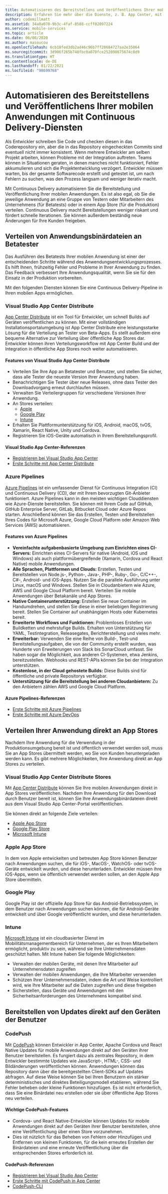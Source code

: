 ```yaml
---
title: Automatisieren des Bereitstellens und Veröffentlichens Ihrer mobilen Anwendungen mit Visual Studio App Center und Azure-Diensten
description: Erfahren Sie mehr über die Dienste, z. B. App Center, mit denen Sie eine Continuous Delivery-Pipeline für Ihre mobilen Anwendungen einrichten können.
author: codemillmatt
ms.assetid: 34a8a070-9b3c-4faf-8588-ccff02097224
ms.service: mobile-services
ms.topic: article
ms.date: 06/08/2020
ms.author: masoucou
ms.openlocfilehash: 6cb18fed3db2ad46c96b7ff20684727aa2e35064
ms.sourcegitcommit: 3d906f265b748fbc0a070fce252098675674c8d9
ms.translationtype: HT
ms.contentlocale: de-DE
ms.lasthandoff: 01/22/2021
ms.locfileid: "98699768"
---
```

# <a name="automate-the-deployment-and-release-of-your-mobile-applications-with-continuous-delivery-services"></a>Automatisieren des Bereitstellens und Veröffentlichens Ihrer mobilen Anwendungen mit Continuous Delivery-Diensten

Als Entwickler schreiben Sie Code und checken diesen in das Coderepository ein, aber die in das Repository eingecheckten Commits sind eventuell nicht immer konsistent. Wenn mehrere Entwickler am selben Projekt arbeiten, können Probleme mit der Integration auftreten. Teams können in Situationen geraten, in denen manches nicht funktioniert, Fehler akkumulieren und sich die Projektentwicklung verzögert. Entwickler müssen warten, bis der gesamte Softwarecode erstellt und getestet ist, um nach Fehlern zu suchen, was den Prozess langsam und weniger iterativ macht.

Mit Continuous Delivery automatisieren Sie die Bereitstellung und Veröffentlichung Ihrer mobilen Anwendungen. Es ist also egal, ob Sie die jeweilige Anwendung an eine Gruppe von Testern oder Mitarbeitern des Unternehmens (für Betatests) oder in einem App Store (für die Produktion) verteilen. Continuous Delivery macht Bereitstellungen weniger riskant und fördert schnelle Iterationen. Sie können außerdem beständig neue Änderungen für Ihre Kunden freigeben.

## <a name="distribute-application-binaries-to-beta-testers"></a>Verteilen von Anwendungsbinärdateien an Betatester

Das Ausführen des Betatests Ihrer mobilen Anwendung ist einer der entscheidenden Schritte während des Anwendungsentwicklungsprozesses. Es hilft Ihnen, frühzeitig Fehler und Probleme in Ihrer Anwendung zu finden. Das Feedback verbessert Ihre Anwendungsqualität, wenn Sie sie für den Einsatz in der Produktion vorbereiten.

Mit den folgenden Diensten können Sie eine Continuous Delivery-Pipeline in Ihren mobilen Apps ermöglichen.

### <a name="visual-studio-app-center-distribute"></a>Visual Studio App Center Distribute

[App Center Distribute](/appcenter/distribution/) ist ein Tool für Entwickler, um schnell Builds auf Geräten veröffentlichen zu können. Mit einer vollständigen Installationsportalumgebung ist App Center Distribute eine leistungsstarke Lösung für die Verteilung an Tester von Beta-Apps. Es stellt außerdem eine bequeme Alternative zur Verteilung über öffentliche App Stores dar. Entwickler können ihren Verteilungsworkflow mit App Center Build und der Integration in öffentliche App Stores noch weiter automatisieren.

#### <a name="visual-studio-app-center-distribute-features"></a>Features von Visual Studio App Center Distribute

- Verteilen Sie Ihre App an Betatester und Benutzer, und stellen Sie sicher, dass alle Tester die neueste Version Ihrer Anwendung haben.
- Benachrichtigen Sie Tester über neue Releases, ohne dass Tester den Downloadvorgang erneut durchlaufen müssen.
- Verwalten Sie Verteilergruppen für verschiedene Versionen Ihrer Anwendung.
- An Stores verteilen: 
  - [Apple](/appcenter/distribution/stores/apple)
  - [Google Play](/appcenter/distribution/stores/googleplay)
  - [Intune](/appcenter/distribution/stores/intune)
- Erhalten Sie Plattformunterstützung für iOS, Android, macOS, tvOS, Xamarin, React Native, Unity und Cordova.
- Registrieren Sie iOS-Geräte automatisch in Ihrem Bereitstellungsprofil.

#### <a name="visual-studio-app-center-distribute-references"></a>Visual Studio App Center-Referenzen

- [Registrieren bei Visual Studio App Center](https://appcenter.ms/signup)
- [Erste Schritte mit App Center Distribute](/appcenter/build/)

### <a name="azure-pipelines"></a>Azure Pipelines

[Azure Pipelines](https://azure.microsoft.com/services/devops/pipelines/) ist ein umfassender Dienst für Continuous Integration (CI) und Continuous Delivery (CD), der mit Ihrem bevorzugten Git-Anbieter funktioniert. Azure Pipelines kann in den meisten wichtigen Clouddiensten wie Azure-Dienste bereitstellen. Sie können mit Ihrem Code auf GitHub, GitHub Enterprise Server, GitLab, Bitbucket Cloud oder Azure Repos starten. Anschließend können Sie das Erstellen, Testen und Bereitstellen Ihres Codes für Microsoft Azure, Google Cloud Platform oder Amazon Web Services (AWS) automatisieren.

#### <a name="azure-pipelines-features"></a>Features von Azure Pipelines

- **Vereinfachte aufgabenbasierte Umgebung zum Einrichten eines CI-Servers:** Einrichten eines CI-Servers für native (Android, iOS und Windows) als auch plattformübergreifende (Xamarin, Cordova und React Native) mobile Anwendungen.
- **Alle Sprachen, Plattformen und Clouds:** Erstellen, Testen und Bereitstellen von Node.js-, Python-, Java-, PHP-, Ruby-, Go-, C/C++-, C#-, Android- und iOS-Apps. Nutzen Sie die parallele Ausführung unter Linux, macOS und Windows. Stellen Sie in Cloudanbietern wie Azure, AWS und Google Cloud Platform bereit. Verteilen Sie mobile Anwendungen über Betakanäle und App Stores.
- **Native Containerunterstützung:** Erstellen Sie neue Container im Handumdrehen, und stellen Sie diese in einer beliebigen Registrierung bereit. Stellen Sie Container auf unabhängigen Hosts oder Kubernetes bereit.
- **Erweiterte Workflows und Funktionen:** Problemloses Erstellen von Buildketten und mehrstufige Builds. Erhalten von Unterstützung für YAML, Testintegration, Releasegates, Berichterstellung und vieles mehr.
- **Erweiterbar:** Verwenden Sie eine Reihe von Build-, Test-und Bereitstellungsaufgaben, die von der Community erstellt wurden, was Hunderte von Erweiterungen von Slack bis SonarCloud umfasst. Sie haben sogar die Möglichkeit, aus anderen CI-Systemen, etwa Jenkins, bereitzustellen. Webhooks und REST-APIs können Sie bei der Integration unterstützen.
- **Kostenlose, in der Cloud gehostete Builds:** Diese Builds sind für öffentliche und private Repositorys verfügbar.
- **Unterstützung für die Bereitstellung bei anderen Cloudanbietern:** Zu den Anbietern zählen AWS und Google Cloud Platform.

#### <a name="azure-pipelines-references"></a>Azure Pipelines-Referenzen

- [Erste Schritte mit Azure Pipelines](/azure/devops/pipelines/get-started/pipelines-get-started)
- [Erste Schritte mit Azure DevOps](https://app.vsaex.visualstudio.com/signup/)
  
## <a name="distribute-your-application-directly-to-app-stores"></a>Verteilen Ihrer Anwendung direkt an App Stores

Nachdem Ihre Anwendung für die Verwendung in der Produktionsumgebung bereit ist und öffentlich verwendet werden soll, muss Sie an App Stores übermittelt werden, wo Sie von Kunden heruntergeladen werden kann. Es gibt mehrere Möglichkeiten, Ihre Anwendung direkt an App Stores zu verteilen. 

### <a name="visual-studio-app-center-distribute-stores"></a>Visual Studio App Center Distribute Stores

Mit [App Center Distribute](/appcenter/distribution/stores/) können Sie Ihre mobilen Anwendungen direkt in App Stores veröffentlichen. Nachdem Ihre Anwendung für den Download durch Benutzer bereit ist, können Sie Ihre Anwendungsbinärdateien direkt aus dem Visual Studio App Center-Portal veröffentlichen. 

Sie können direkt an folgende Ziele verteilen:

- [Apple App Store](/appcenter/distribution/stores/apple)
- [Google Play Store](/appcenter/distribution/stores/googleplay)
- [Microsoft Intune](/appcenter/distribution/stores/intune)

### <a name="apple-app-store"></a>Apple App Store

In dem von Apple entwickelten und betreuten App Store können Benutzer nach Anwendungen suchen, die für iOS-, MacOS-, WatchOS- oder tvOS-Geräte entwickelt wurden, und diese herunterladen. Entwickler müssen ihre iOS-Apps, wenn sie öffentlich verwendet werden sollen, an den Apple App Store übermitteln.

### <a name="google-play"></a>Google Play

Google Play ist der offizielle App Store für das Android-Betriebssystem, in dem Benutzer nach Anwendungen suchen können, die für Android-Geräte entwickelt und über Google veröffentlicht wurden, und diese herunterladen.

### <a name="intune"></a>Intune

[Microsoft Intune](/intune/app-management) ist ein cloudbasierter Dienst im Mobilitätsmanagementbereich für Unternehmen, der es Ihren Mitarbeitern ermöglicht, produktiv zu sein, während sie Ihre Unternehmensdaten geschützt halten. Mit Intune haben Sie folgende Möglichkeiten:

- Verwalten der mobilen Geräte, mit denen Ihre Mitarbeiter auf Unternehmensdaten zugreifen
- Verwalten der mobilen Anwendungen, die Ihre Mitarbeiter verwenden
- Schützen Ihrer Unternehmensdaten, indem die Art und Weise kontrolliert wird, wie Ihre Mitarbeiter auf die Daten zugreifen und diese freigeben
- Sicherstellen, dass Geräte und Anwendungen mit den Sicherheitsanforderungen des Unternehmens kompatibel sind.

## <a name="deploy-updates-directly-to-users-devices"></a>Bereitstellen von Updates direkt auf den Geräten der Benutzer

### <a name="codepush"></a>CodePush

Mit [CodePush](/appcenter/distribution/codepush/) können Entwickler in App Center, Apache Cordova und React Native Updates für mobile Anwendungen direkt auf den Geräten ihrer Benutzer bereitstellen. Es fungiert dazu als zentrales Repository, in dem Entwickler bestimmte Updates wie JavaScript-, HTML-, CSS- und Bildänderungen veröffentlichen können. Anwendungen können das Repository dann über die bereitgestellten Client-SDKs auf Updates abfragen. Auf diese Weise können Sie bei Ihren Benutzern ein stärker deterministisches und direktes Beteiligungsmodell etablieren, während Sie Fehler beheben oder kleine Funktionen hinzufügen. Es ist nicht erforderlich, dass Sie eine Binärdatei neu erstellen oder sie über öffentliche App Stores neu verteilen.

#### <a name="codepush-key-features"></a>Wichtige CodePush-Features

- Cordova- und React Native-Entwickler können Updates für mobile Anwendungen direkt auf den Geräten ihrer Benutzer bereitstellen, ohne eine Veröffentlichung über einen Store vorzunehmen.
- Dies ist nützlich für das Beheben von Fehlern oder Hinzufügen und Entfernen von kleinen Funktionen, für die kein erneutes Erstellen der Binärdateien und eine erneute Veröffentlichung über die entsprechenden Stores erforderlich ist.

#### <a name="codepush-references"></a>CodePush-Referenzen

- [Registrieren bei Visual Studio App Center](https://appcenter.ms/signup)
- [Erste Schritte mit CodePush in App Center](/appcenter/distribution/codepush/)
- [CodePush-CLI](/appcenter/distribution/codepush/cli)

